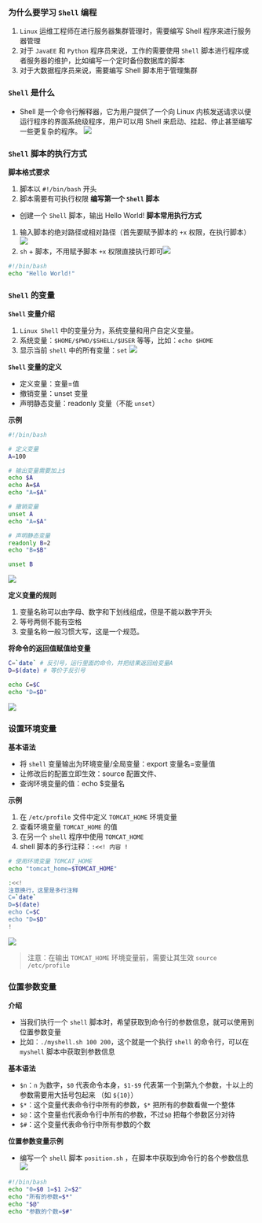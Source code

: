 ### 为什么要学习 `Shell` 编程
1. `Linux` 运维工程师在进行服务器集群管理时，需要编写 Shell 程序来进行服务器管理
2. 对于 `JavaEE` 和 `Python` 程序员来说，工作的需要使用 `Shell` 脚本进行程序或者服务器的维护，比如编写一个定时备份数据库的脚本
3. 对于大数据程序员来说，需要编写 Shell 脚本用于管理集群

### `Shell` 是什么
- Shell 是一个命令行解释器，它为用户提供了一个向 Linux 内核发送请求以便运行程序的界面系统级程序，用户可以用 Shell 来启动、挂起、停止甚至编写一些更复杂的程序。
![](https://markdown-ft.oss-cn-shenzhen.aliyuncs.com/image-for-typora/20221112220710.png)

### `Shell` 脚本的执行方式
**脚本格式要求**
1. 脚本以 `#!/bin/bash` 开头
2. 脚本需要有可执行权限
**编写第一个 `Shell` 脚本**
- 创建一个 `Shell` 脚本，输出 Hello World!
**脚本常用执行方式**
1. 输入脚本的绝对路径或相对路径（首先要赋予脚本的 `+x` 权限，在执行脚本）![](https://markdown-ft.oss-cn-shenzhen.aliyuncs.com/image-for-typora/20221112221735.png)
2. `sh` + 脚本，不用赋予脚本 `+x` 权限直接执行即可![](https://markdown-ft.oss-cn-shenzhen.aliyuncs.com/image-for-typora/20221112221856.png)
```bash
#!/bin/bash
echo "Hello World!"
```

### `Shell` 的变量

**`Shell` 变量介绍**
1. `Linux Shell` 中的变量分为，系统变量和用户自定义变量。
2. 系统变量：`$HOME/$PWD/$SHELL/$USER` 等等，比如：`echo $HOME`
3. 显示当前 `shell` 中的所有变量：`set`
![](https://markdown-ft.oss-cn-shenzhen.aliyuncs.com/image-for-typora/20221112222452.png)

**`Shell` 变量的定义**
- 定义变量：变量=值
- 撤销变量：unset 变量
- 声明静态变量：readonly 变量（不能 `unset`）

**示例**
```bash
#!/bin/bash

# 定义变量
A=100

# 输出变量需要加上$
echo $A
echo A=$A
echo "A=$A"

# 撤销变量
unset A
echo "A=$A"

# 声明静态变量
readonly B=2
echo "B=$B"

unset B

```

![](https://markdown-ft.oss-cn-shenzhen.aliyuncs.com/image-for-typora/20221112222928.png)

**定义变量的规则**
1. 变量名称可以由字母、数字和下划线组成，但是不能以数字开头
2. 等号两侧不能有空格
3. 变量名称一般习惯大写，这是一个规范。

**将命令的返回值赋值给变量**
```bash
C=`date` # 反引号，运行里面的命令，并把结果返回给变量A
D=$(date) # 等价于反引号

echo C=$C
echo "D=$D"
```

![](https://markdown-ft.oss-cn-shenzhen.aliyuncs.com/image-for-typora/20221112223734.png)

### 设置环境变量

**基本语法**
- 将 `shell` 变量输出为环境变量/全局变量：export 变量名=变量值
- 让修改后的配置立即生效：source 配置文件、
- 查询环境变量的值：echo $变量名

**示例**
1. 在 `/etc/profile` 文件中定义 `TOMCAT_HOME` 环境变量
2. 查看环境变量 `TOMCAT_HOME` 的值
3. 在另一个 `shell` 程序中使用 `TOMCAT_HOME`
4. shell 脚本的多行注释：`:<<! 内容 !`
```bash
# 使用环境变量 TOMCAT_HOME
echo "tomcat_home=$TOMCAT_HOME"

:<<!
注意换行，这里是多行注释
C=`date`
D=$(date)
echo C=$C
echo "D=$D"
!
```
![](https://markdown-ft.oss-cn-shenzhen.aliyuncs.com/image-for-typora/20221112224713.png)


>注意：在输出  `TOMCAT_HOME`  环境变量前，需要让其生效 `source /etc/profile`

### 位置参数变量
**介绍**
- 当我们执行一个 `shell` 脚本时，希望获取到命令行的参数信息，就可以使用到位置参数变量
- 比如：`./myshell.sh 100 200`，这个就是一个执行 `shell` 的命令行，可以在 `myshell` 脚本中获取到参数信息

**基本语法**
- `$n`：`n` 为数字，`$0` 代表命令本身，`$1-$9` 代表第一个到第九个参数，十以上的参数需要用大括号包起来 （如 `${10}`）
- `$*`：这个变量代表命令行中所有的参数，`$*` 把所有的参数看做一个整体
- `$@`：这个变量也代表命令行中所有的参数，不过`$@` 把每个参数区分对待
- `$#`：这个变量代表命令行中所有参数的个数

**位置参数变量示例**
- 编写一个 `shell` 脚本 `position.sh` ，在脚本中获取到命令行的各个参数信息
![](https://markdown-ft.oss-cn-shenzhen.aliyuncs.com/image-for-typora/20221112230326.png)
```bash
#!/bin/bash
echo "0=$0 1=$1 2=$2"
echo "所有的参数=$*"
echo "$@"
echo "参数的个数=$#"
```
